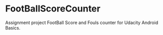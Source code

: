 # FootBallScoreCounter
Assignment project FootBall Score and Fouls counter for Udacity Android Basics.
